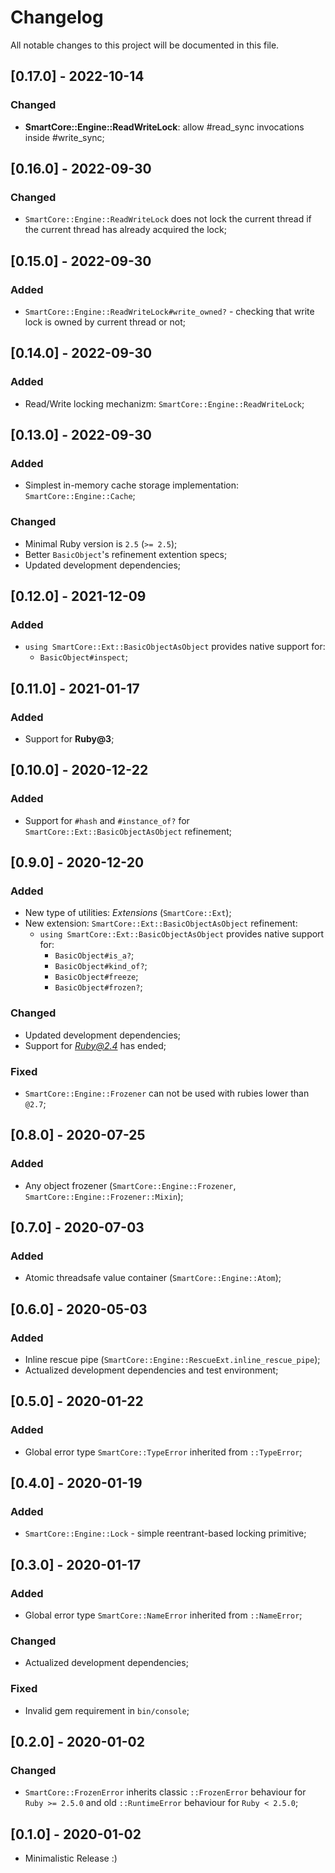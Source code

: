# Changelog
All notable changes to this project will be documented in this file.

## [0.17.0] - 2022-10-14
### Changed
- **SmartCore::Engine::ReadWriteLock**: allow #read_sync invocations inside #write_sync;

## [0.16.0] - 2022-09-30
### Changed
- `SmartCore::Engine::ReadWriteLock` does not lock the current thread if the current thread has already acquired the lock;

## [0.15.0] - 2022-09-30
### Added
- `SmartCore::Engine::ReadWriteLock#write_owned?` - checking that write lock is owned by current thread or not;

## [0.14.0] - 2022-09-30
### Added
- Read/Write locking mechanizm: `SmartCore::Engine::ReadWriteLock`;

## [0.13.0] - 2022-09-30
### Added
- Simplest in-memory cache storage implementation: `SmartCore::Engine::Cache`;
### Changed
- Minimal Ruby version is `2.5` (`>= 2.5`);
- Better `BasicObject`'s refinement extention specs;
- Updated development dependencies;

## [0.12.0] - 2021-12-09
### Added
- `using SmartCore::Ext::BasicObjectAsObject` provides native support for:
  - `BasicObject#inspect`;

## [0.11.0] - 2021-01-17
### Added
- Support for **Ruby@3**;

## [0.10.0] - 2020-12-22
### Added
- Support for `#hash` and `#instance_of?` for `SmartCore::Ext::BasicObjectAsObject` refinement;

## [0.9.0] - 2020-12-20
### Added
- New type of utilities: *Extensions* (`SmartCore::Ext`);
- New extension: `SmartCore::Ext::BasicObjectAsObject` refinement:
  - `using SmartCore::Ext::BasicObjectAsObject` provides native support for:
    - `BasicObject#is_a?`;
    - `BasicObject#kind_of?`;
    - `BasicObject#freeze`;
    - `BasicObject#frozen?`;

### Changed
- Updated development dependencies;
- Support for *Ruby@2.4* has ended;

### Fixed
- `SmartCore::Engine::Frozener` can not be used with rubies lower than `@2.7`;

## [0.8.0] - 2020-07-25
### Added
- Any object frozener (`SmartCore::Engine::Frozener`, `SmartCore::Engine::Frozener::Mixin`);

## [0.7.0] - 2020-07-03
### Added
- Atomic threadsafe value container (`SmartCore::Engine::Atom`);

## [0.6.0] - 2020-05-03
### Added
- Inline rescue pipe (`SmartCore::Engine::RescueExt.inline_rescue_pipe`);
- Actualized development dependencies and test environment;

## [0.5.0] - 2020-01-22
### Added
- Global error type `SmartCore::TypeError` inherited from `::TypeError`;

## [0.4.0] - 2020-01-19
### Added
- `SmartCore::Engine::Lock` - simple reentrant-based locking primitive;

## [0.3.0] - 2020-01-17
### Added
- Global error type `SmartCore::NameError` inherited from `::NameError`;

### Changed
- Actualized development dependencies;

### Fixed
- Invalid gem requirement in `bin/console`;

## [0.2.0] - 2020-01-02
### Changed
- `SmartCore::FrozenError` inherits classic `::FrozenError` behaviour for `Ruby >= 2.5.0` and old `::RuntimeError` behaviour for `Ruby < 2.5.0`;

## [0.1.0] - 2020-01-02

- Minimalistic Release :)
